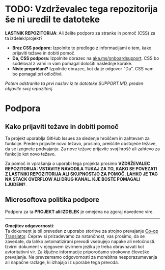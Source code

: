 <!--
CO_OP_TRANSLATOR_METADATA:
{
  "original_hash": "b7244261ee19497082edf33bcce64717",
  "translation_date": "2025-09-03T23:08:33+00:00",
  "source_file": "SUPPORT.md",
  "language_code": "sl"
}
-->
# TODO: Vzdrževalec tega repozitorija še ni uredil te datoteke

**LASTNIK REPOZITORIJA**: Ali želite podporo za stranke in pomoč (CSS) za ta izdelek/projekt?

- **Brez CSS podpore:** Izpolnite to predlogo z informacijami o tem, kako prijaviti težave in dobiti pomoč.
- **Da, CSS podpora:** Izpolnite obrazec na [aka.ms/onboardsupport](https://aka.ms/onboardsupport). CSS bo sodeloval z vami in vam pomagal določiti naslednje korake.
- **Niste prepričani?** Izpolnite obrazec, kot da je odgovor "Da". CSS vam bo pomagal pri odločitvi.

*Potem odstranite ta prvi naslov iz te datoteke SUPPORT.MD, preden objavite svoj repozitorij.*

# Podpora

## Kako prijaviti težave in dobiti pomoč  

Ta projekt uporablja GitHub Issues za sledenje hroščem in zahtevam za funkcije. Preden prijavite novo težavo, prosimo, preiščite obstoječe težave, da se izognete podvajanju. Za nove težave prijavite svoj hrošč ali zahtevo za funkcijo kot novo težavo.

Za pomoč in vprašanja o uporabi tega projekta prosimo **VZDRŽEVALEC REPOZITORIJA: VSTAVITE NAVODILA TUKAJ 
ZA TO, KAKO SE POVEZATI Z LASTNIKI REPOZITORIJA ALI SKUPNOSTJO ZA POMOČ. LAHKO JE TAG NA STACK OVERFLOW ALI DRUG KANAL. KJE BOSTE POMAGALI LJUDEM?**.

## Microsoftova politika podpore  

Podpora za ta **PROJEKT ali IZDELEK** je omejena na zgoraj navedene vire.

---

**Omejitev odgovornosti**:  
Ta dokument je bil preveden z uporabo storitve za strojno prevajanje [Co-op Translator](https://github.com/Azure/co-op-translator). Čeprav si prizadevamo za natančnost, vas prosimo, da se zavedate, da lahko avtomatizirani prevodi vsebujejo napake ali netočnosti. Izvirni dokument v njegovem izvirnem jeziku je treba obravnavati kot avtoritativni vir. Za ključne informacije priporočamo strokovno človeško prevajanje. Ne prevzemamo odgovornosti za morebitna nesporazumevanja ali napačne razlage, ki izhajajo iz uporabe tega prevoda.